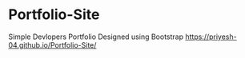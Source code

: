 # Portfolio-Site
Simple Devlopers Portfolio Designed using Bootstrap
https://priyesh-04.github.io/Portfolio-Site/
